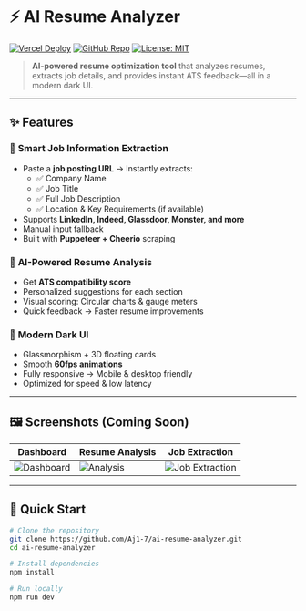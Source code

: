 # ⚡ AI Resume Analyzer

[![Vercel Deploy](https://img.shields.io/badge/Deployed%20on-Vercel-000000?style=for-the-badge&logo=vercel)](https://ai-resume-analyzer-fqhos0ymy-arjuns-projects-64ae235f.vercel.app/)
[![GitHub Repo](https://img.shields.io/badge/GitHub-Aj1--7-blue?style=for-the-badge&logo=github)](https://github.com/Aj1-7/ai-resume-analyzer)
[![License: MIT](https://img.shields.io/badge/License-MIT-green.svg?style=for-the-badge)](LICENSE)

> **AI-powered resume optimization tool** that analyzes resumes, extracts job details, and provides instant ATS feedback—all in a modern dark UI.

---

## ✨ Features

### 🚀 **Smart Job Information Extraction**
- Paste a **job posting URL** → Instantly extracts:
  - ✅ Company Name
  - ✅ Job Title
  - ✅ Full Job Description
  - ✅ Location & Key Requirements (if available)
- Supports **LinkedIn, Indeed, Glassdoor, Monster, and more**
- Manual input fallback  
- Built with **Puppeteer + Cheerio** scraping

### 🎯 **AI-Powered Resume Analysis**
- Get **ATS compatibility score**
- Personalized suggestions for each section
- Visual scoring: Circular charts & gauge meters
- Quick feedback → Faster resume improvements

### 🎨 **Modern Dark UI**
- Glassmorphism + 3D floating cards
- Smooth **60fps animations**
- Fully responsive → Mobile & desktop friendly
- Optimized for speed & low latency

---

## 🖼️ Screenshots (Coming Soon)

| Dashboard | Resume Analysis | Job Extraction |
|-----------|---------------|---------------|
| ![Dashboard](docs/screenshots/dashboard.png) | ![Analysis](docs/screenshots/analysis.png) | ![Job Extraction](docs/screenshots/job.png) |

---

## 🚀 Quick Start

```bash
# Clone the repository
git clone https://github.com/Aj1-7/ai-resume-analyzer.git
cd ai-resume-analyzer

# Install dependencies
npm install

# Run locally
npm run dev
